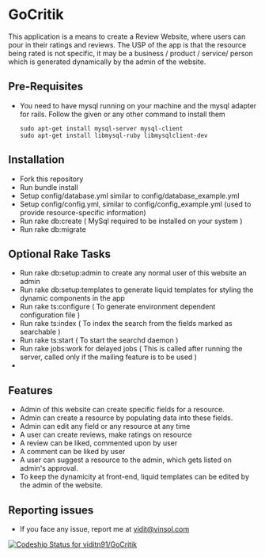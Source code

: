 GoCritik
========

This application is a means to create a Review Website, where users can pour in their ratings and reviews. The USP of the app is that the resource being rated is not specific, it may be a business / product / service/ person which is generated dynamically by the admin of the website.

## Pre-Requisites

- You need to have mysql running on your machine and the mysql adapter for rails. Follow the given or any other command to install them

  ```
  sudo apt-get install mysql-server mysql-client
  sudo apt-get install libmysql-ruby libmysqlclient-dev
  ```

## Installation

- Fork this repository
- Run bundle install
- Setup config/database.yml similar to config/database_example.yml
- Setup config/config.yml, similar to config/config_example.yml (used to provide resource-specific information)
- Run rake db:create ( MySql required to be installed on your system )
- Run rake db:migrate

## Optional Rake Tasks

- Run rake db:setup:admin to create any normal user of this website an admin
- Run rake db:setup:templates to generate liquid templates for styling the dynamic components in the app
- Run rake ts:configure ( To generate environment dependent configuration file )
- Run rake ts:index ( To index the search from the fields marked as searchable	 )
- Run rake ts:start ( To start the searchd daemon )
- Run rake jobs:work for delayed jobs ( This is called after running the server, called only if the mailing feature is to be used )
- 

## Features

- Admin of this website can create specific fields for a resource.
- Admin can create a resource by populating data into these fields.
- Admin can edit any field or any resource at any time 
- A user can create reviews, make ratings on resource
- A review can be liked, commented upon by user
- A comment can be liked by user
- A user can suggest a resource to the admin, which gets listed on admin's approval.
- To keep the dynamicity at front-end, liquid templates can be edited by the admin of the website.

## Reporting issues
- If you face any issue, report me at vidit@vinsol.com

[ ![Codeship Status for viditn91/GoCritik](https://www.codeship.io/projects/8b1c64e0-e8f6-0131-1052-5240ebfefa5a/status)](https://www.codeship.io/projects/26132)